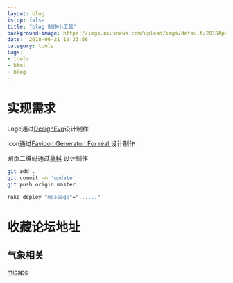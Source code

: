 ```yaml
---
layout: blog
istop: false
title: "blog 制作小工具"
background-image: https://imgs.niusnews.com/upload/imgs/default/2018AprC/0430Jem/46.jpg
date:  2018-06-21 19:33:56
category: tools
tags:
- tools
- html
- blog
---
```


# 实现需求

Logo通过<a href="https://www.designevo.com/cn/" title="免费在线logo制作软件">DesignEvo</a>设计制作

icon通过<a href="https://realfavicongenerator.net/" title="免费在线favicon制作软件">Favicon Generator. For real.</a>设计制作

网页二维码通过<a href="https://cli.im/" title="免费在线二维码制作">草料</a> 设计制作

```bash
git add .
git commit -m 'update'
git push origin master

rake deploy "message"="......"

```

# 收藏论坛地址

## 气象相关
[micaps](http://www.micaps.cn/MifunForum/forum)
